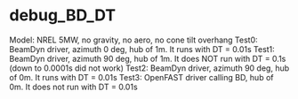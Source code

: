 # debug_BD_DT
Model: NREL 5MW, no gravity, no aero, no cone tilt overhang
Test0: BeamDyn driver, azimuth 0 deg, hub of 1m. It runs with DT = 0.01s
Test1: BeamDyn driver, azimuth 90 deg, hub of 1m. It does NOT run with DT = 0.1s (down to 0.0001s did not work)
Test2: BeamDyn driver, azimuth 90 deg, hub of 0m. It runs with DT = 0.01s
Test3: OpenFAST driver calling BD, hub of 0m. It does not run with DT = 0.01s